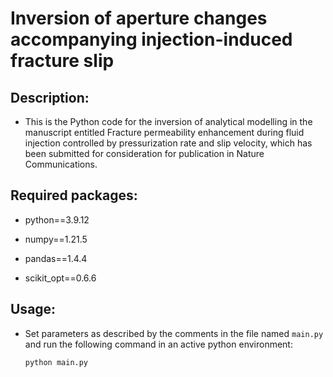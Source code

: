 # Inversion of aperture changes accompanying injection-induced fracture slip

## Description:

- This is the Python code for the inversion of analytical modelling in the manuscript entitled Fracture permeability enhancement during fluid injection controlled by pressurization rate and slip velocity, which has been submitted for consideration for publication in Nature Communications.

## Required packages:

- python==3.9.12
  
- numpy==1.21.5
  
- pandas==1.4.4
  
- scikit_opt==0.6.6
  

## Usage:

- Set parameters as described by the comments in the file named `main.py` and run the following command in an active python environment:
  
  ```python
  python main.py
  ```
